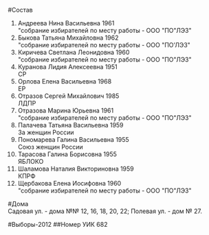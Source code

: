 #Состав
1. Андреева Нина Васильевна 1961   
    "собрание избирателей по месту работы - ООО "ПО"ЛЭЗ"
2. Быкова Татьяна Михайловна 1962   
    "собрание избирателей по месту работы - ООО "ПО’ЛЭЗ"
3. Киричева Светлана Леонидовна 1960   
    "собрание избирателей по месту работы - ООО "ПО"ЛЭЗ"
4. Куранова Лидия Алексеевна 1951   
    СР
5. Орлова Елена Васильевна 1968   
    ЕР
6. Отразов Сергей Михайлович 1985   
    ЛДПР
7. Отразова Марина Юрьевна 1961   
    "собрание избирателей по месту работы - ООО "ПО"ЛЭЗ"
8. Палачева Татьяна Васильевна 1959   
    За женщин России
9. Пономарева Галина Васильевна 1955   
    Союз женщин России
10. Тарасова Галина Борисовна 1955   
    ЯБЛОКО
11. Шаламова Наталия Викториновна 1959   
    КПРФ
12. Щербакова Елена Иосифовна 1960   
    "собрание избирателей по месту работы - ООО "ПО"ЛЭЗ"

#Дома  
Садовая ул. - дома №№ 12, 16, 18, 20, 22; Полевая ул. - дом № 27.

#Выборы-2012
##Номер УИК
682
